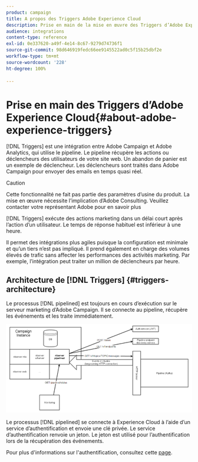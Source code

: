 ```yaml
---
product: campaign
title: A propos des Triggers Adobe Experience Cloud
description: Prise en main de la mise en œuvre des Triggers d’Adobe Experience Cloud
audience: integrations
content-type: reference
exl-id: 0e337620-a49f-4e14-8c67-9279d74736f1
source-git-commit: 98d646919fedc66ee9145522ad0c5f15b25dbf2e
workflow-type: tm+mt
source-wordcount: '228'
ht-degree: 100%

---
```


# Prise en main des Triggers d’Adobe Experience Cloud{#about-adobe-experience-triggers}

[!DNL Triggers] est une intégration entre Adobe Campaign et Adobe Analytics, qui utilise le pipeline. Le pipeline récupère les actions ou déclencheurs des utilisateurs de votre site web. Un abandon de panier est un exemple de déclencheur. Les déclencheurs sont traités dans Adobe Campaign pour envoyer des emails en temps quasi réel.

>[!CAUTION]
>
>Cette fonctionnalité ne fait pas partie des paramètres d’usine du produit. La mise en œuvre nécessite l’implication d’Adobe Consulting. Veuillez contacter votre représentant Adobe pour en savoir plus

[!DNL Triggers] exécute des actions marketing dans un délai court après l’action d’un utilisateur. Le temps de réponse habituel est inférieur à une heure.

Il permet des intégrations plus agiles puisque la configuration est minimale et qu’un tiers n’est pas impliqué.
Il prend également en charge des volumes élevés de trafic sans affecter les performances des activités marketing. Par exemple, l’intégration peut traiter un million de déclencheurs par heure.

## Architecture de [!DNL Triggers] {#triggers-architecture}

Le processus [!DNL pipelined] est toujours en cours d’exécution sur le serveur marketing d’Adobe Campaign. Il se connecte au pipeline, récupère les événements et les traite immédiatement.

![](assets/triggers_2.png)

Le processus [!DNL pipelined] se connecte à Experience Cloud à l’aide d’un service d’authentification et envoie une clé privée. Le service d’authentification renvoie un jeton. Le jeton est utilisé pour l’authentification lors de la récupération des événements.

Pour plus d&#39;informations sur l&#39;authentification, consultez cette [page](../../integrations/using/configuring-adobe-io.md).
